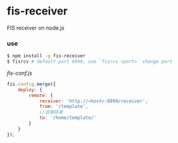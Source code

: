 fis-receiver
========

FIS receiver on node.js

### use

```bash
$ npm install -g fis-receiver
$ fisrcv # default port 8999, use `fisrcv <port>` change port
```

_fis-conf.js_

```javascript
fis.config.merge({
    deploy: {
        remote: {
            receiver: 'http://<host>:8999/receiver',
            from: '/template',
            //远端目录
            to: '/home/template/'
        }
    }
});
```
